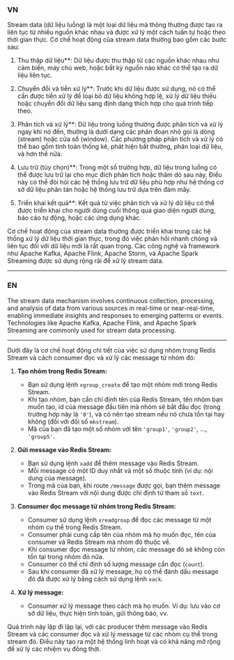 
### VN
Stream data (dữ liệu luồng) là một loại dữ liệu mà thông thường được tạo ra liên tục từ nhiều nguồn khác nhau và được xử lý một cách tuần tự hoặc theo thời gian thực. Cơ chế hoạt động của stream data thường bao gồm các bước sau:

1. Thu thập dữ liệu**: Dữ liệu được thu thập từ các nguồn khác nhau như cảm biến, máy chủ web, hoặc bất kỳ nguồn nào khác có thể tạo ra dữ liệu liên tục.

2. Chuyển đổi và tiền xử lý**: Trước khi dữ liệu được sử dụng, nó có thể cần được tiền xử lý để loại bỏ dữ liệu không hợp lệ, xử lý dữ liệu thiếu hoặc chuyển đổi dữ liệu sang định dạng thích hợp cho quá trình tiếp theo.

3. Phân tích và xử lý**: Dữ liệu trong luồng thường được phân tích và xử lý ngay khi nó đến, thường là dưới dạng các phân đoạn nhỏ gọi là dòng (stream) hoặc cửa sổ (window). Các phương pháp phân tích và xử lý có thể bao gồm tính toán thống kê, phát hiện bất thường, phân loại dữ liệu, và hơn thế nữa.

4. Lưu trữ (tùy chọn)**: Trong một số trường hợp, dữ liệu trong luồng có thể được lưu trữ lại cho mục đích phân tích hoặc thăm dò sau này. Điều này có thể đòi hỏi các hệ thống lưu trữ dữ liệu phù hợp như hệ thống cơ sở dữ liệu phân tán hoặc hệ thống lưu trữ dựa trên đám mây.

5. Triển khai kết quả**: Kết quả từ việc phân tích và xử lý dữ liệu có thể được triển khai cho người dùng cuối thông qua giao diện người dùng, báo cáo tự động, hoặc các ứng dụng khác.

Cơ chế hoạt động của stream data thường được triển khai trong các hệ thống xử lý dữ liệu thời gian thực, trong đó việc phản hồi nhanh chóng và liên tục đối với dữ liệu mới là rất quan trọng. Các công nghệ và framework như Apache Kafka, Apache Flink, Apache Storm, và Apache Spark Streaming được sử dụng rộng rãi để xử lý stream data.

-----

### EN

The stream data mechanism involves continuous collection, processing, and analysis of data from various sources in real-time or near-real-time, enabling immediate insights and responses to emerging patterns or events. Technologies like Apache Kafka, Apache Flink, and Apache Spark Streaming are commonly used for stream data processing.


-----
Dưới đây là cơ chế hoạt động chi tiết của việc sử dụng nhóm trong Redis Stream và cách consumer đọc và xử lý các message từ nhóm đó:

1. **Tạo nhóm trong Redis Stream:**
   - Bạn sử dụng lệnh `xgroup_create` để tạo một nhóm mới trong Redis Stream.
   - Khi tạo nhóm, bạn cần chỉ định tên của Redis Stream, tên nhóm bạn muốn tạo, id của message đầu tiên mà nhóm sẽ bắt đầu đọc (trong trường hợp này là `'0'`), và có nên tạo stream nếu nó chưa tồn tại hay không (đối với đối số `mkstream`).
   - Mã của bạn đã tạo một số nhóm với tên `'group1'`, `'group2'`, ..., `'group5'`.

2. **Gửi message vào Redis Stream:**
   - Bạn sử dụng lệnh `xadd` để thêm message vào Redis Stream.
   - Mỗi message có một ID duy nhất và một số thuộc tính (ví dụ: nội dung của message).
   - Trong mã của bạn, khi route `/message` được gọi, bạn thêm message vào Redis Stream với nội dung được chỉ định từ tham số `text`.

3. **Consumer đọc message từ nhóm trong Redis Stream:**
   - Consumer sử dụng lệnh `xreadgroup` để đọc các message từ một nhóm cụ thể trong Redis Stream.
   - Consumer phải cung cấp tên của nhóm mà họ muốn đọc, tên của consumer và Redis Stream mà nhóm đó thuộc về.
   - Khi consumer đọc message từ nhóm, các message đó sẽ không còn tồn tại trong nhóm đó nữa.
   - Consumer có thể chỉ định số lượng message cần đọc (`count`).
   - Sau khi consumer đã xử lý message, họ có thể đánh dấu message đó đã được xử lý bằng cách sử dụng lệnh `xack`.
  
4. **Xử lý message:**
   - Consumer xử lý message theo cách mà họ muốn. Ví dụ: lưu vào cơ sở dữ liệu, thực hiện tính toán, gửi thông báo, vv.

Quá trình này lặp đi lặp lại, với các producer thêm message vào Redis Stream và các consumer đọc và xử lý message từ các nhóm cụ thể trong stream đó. Điều này tạo ra một hệ thống linh hoạt và có khả năng mở rộng để xử lý các nhiệm vụ đồng thời.